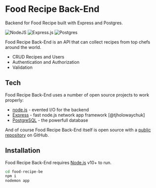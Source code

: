 # Food Recipe Back-End
Backend for Food Recipe built with Express and Postgres.

![NodeJS](https://img.shields.io/badge/node.js-6DA55F?style=for-the-badge&logo=node.js&logoColor=white) ![Express.js](https://img.shields.io/badge/express.js-%23404d59.svg?style=for-the-badge&logo=express&logoColor=%2361DAFB) ![Postgres](https://img.shields.io/badge/postgres-%23316192.svg?style=for-the-badge&logo=postgresql&logoColor=white)

Food Recipe Back-End is an API that can collect recipes from top chefs around the world.

- CRUD Recipes and Users
- Authentication and Authorization
- Validation

## Tech

Food Recipe Back-End uses a number of open source projects to work properly:

- [node.js](https://nodejs.org/) - evented I/O for the backend
- [Express](https://expressjs.com/) - fast node.js network app framework [@tjholowaychuk]
- [PostgreSQL](https://www.postgresql.org/) - the powerfull database

And of course Food Recipe Back-End itself is open source with a [public repository](https://github.com/alkarim99/food-recipe-be) on GitHub.

## Installation

Food Recipe Back-End requires [Node.js](https://nodejs.org/) v10+ to run.

```sh
cd food-recipe-be
npm i
nodemon app
```
